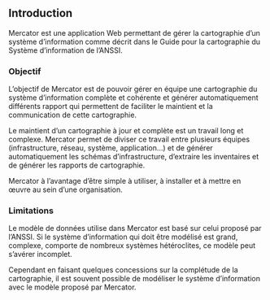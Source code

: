 ## Introduction

Mercator est une application Web permettant de gérer la cartographie d’un système d’information comme décrit dans le Guide pour la cartographie du Système d’information de l’ANSSI.

### Objectif

L’objectif de Mercator est de pouvoir gérer en équipe une cartographie du système d’information complète et cohérente et générer automatiquement  différents rapport qui permettent de faciliter le maintient et la communication de cette cartographie.

Le maintient d’un cartographie à jour et complète est un travail long et complexe. Mercator permet de diviser ce travail entre plusieurs équipes (infrastructure, réseau, système, application...) et de générer automatiquement les schémas d’infrastructure, d’extraire les inventaires et de générer les rapports de cartographie.

Mercator à l’avantage d’être simple à utiliser, à installer et à mettre en œuvre au sein d’une organisation.

### Limitations

Le modèle de données utilise dans Mercator est basé sur celui proposé par l’ANSSI. Si le système d’information qui doit être modélisé est grand, complexe, comporte de nombreux systèmes hétéroclites, ce modèle peut s’avérer incomplet.

Cependant en faisant quelques concessions sur la complétude de la cartographie, il est souvent possible de modéliser le système d’information avec le modèle proposé par Mercator.
